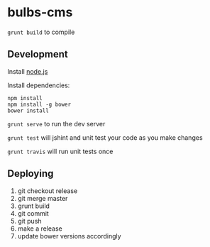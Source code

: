 bulbs-cms
=========

`grunt build` to compile

Development
-----------

Install [node.js](http://nodejs.org/download/)

Install dependencies:

    npm install
    npm install -g bower
    bower install

`grunt serve` to run the dev server

`grunt test` will jshint and unit test your code as you make changes

`grunt travis` will run unit tests once

Deploying
---------

1. git checkout release
2. git merge master
3. grunt build
4. git commit
5. git push
6. make a release
7. update bower versions accordingly
